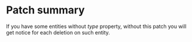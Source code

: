 # Patch summary

If you have some entities without _type_ property, without this patch you will get notice for each deletion on such entity.
